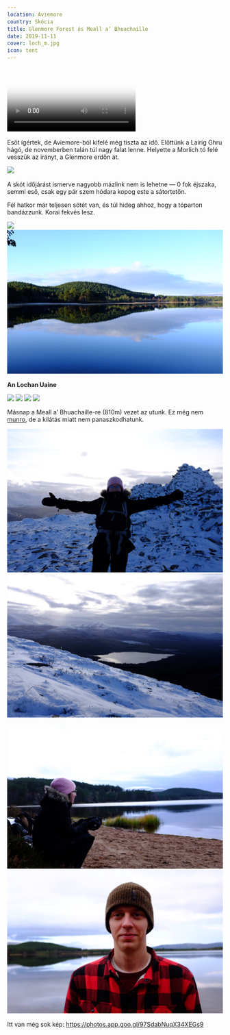```yaml
---
location: Aviemore
country: Skócia
title: Glenmore Forest és Meall a’ Bhuachaille
date: 2019-11-11
cover: loch_m.jpg
icon: tent
---
```


<video src="/video/loch_morlich.mp4" poster="/video/loch_morlich.png" autoplay loop>
</video>

Esőt ígértek, de Aviemore-ból kifelé még tiszta az idő. Előttünk a Lairig Ghru hágó, de novemberben talán túl nagy falat lenne. Helyette a Morlich tó felé vesszük az irányt, a Glenmore erdőn át.

![](../../img/DSCF1722.JPG)

A skót időjárást ismerve nagyobb mázlink nem is lehetne — 0 fok éjszaka, semmi eső, csak egy pár szem hódara kopog este a sátortetőn.

Fél hatkor már teljesen sötét van, és túl hideg ahhoz, hogy a tóparton bandázzunk. Korai fekvés lesz.

![](../../img/DSCF1719.JPG)
![](../../img/DSCF1780.JPG)

__An Lochan Uaine__

![](../../img/DSCF1788.JPG)
![](../../img/DSCF1807.JPG)
![](../../img/DSCF1826.JPG)
![](../../img/DSCF1827.JPG)

Másnap a Meall a’ Bhuachaille-re (810m) vezet az utunk. Ez még nem [munro](https://en.wikipedia.org/wiki/Munro), de a kilátás miatt nem panaszkodhatunk.

![](../../img/DSCF1850.JPG)
![](../../img/DSCF1877.JPG)

![](../../img/DSCF1902.JPG)
![](../../img/DSCF1943.JPG)

Itt van még sok kép: https://photos.app.goo.gl/97SdabNuqX34XEGs9
